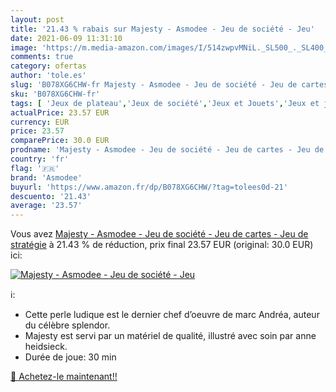 ```yaml
---
layout: post
title: '21.43 % rabais sur Majesty - Asmodee - Jeu de société - Jeu'
date: 2021-06-09 11:31:10
image: 'https://m.media-amazon.com/images/I/514zwpvMNiL._SL500_._SL400_.jpg'
comments: true
category: ofertas
author: 'tole.es'
slug: 'B078XG6CHW-fr Majesty - Asmodee - Jeu de société - Jeu de cartes - Jeu...'
sku: 'B078XG6CHW-fr'
tags: [ 'Jeux de plateau','Jeux de société','Jeux et Jouets','Jeux et jouets','asmodee', ]
actualPrice: 23.57 EUR
currency: EUR
price: 23.57
comparePrice: 30.0 EUR
prodname: 'Majesty - Asmodee - Jeu de société - Jeu de cartes - Jeu de stratégie'
country: 'fr'
flag: '🇫🇷'
brand: 'Asmodee'
buyurl: 'https://www.amazon.fr/dp/B078XG6CHW/?tag=tolees0d-21'
descuento: '21.43'
average: '23.57'
---
```


Vous avez [Majesty - Asmodee - Jeu de société - Jeu de cartes - Jeu de stratégie](https://www.amazon.fr/dp/B078XG6CHW/?tag=tolees0d-21)  à  21.43 % de réduction, prix final  23.57 EUR (original: 30.0 EUR) ici:

[![Majesty - Asmodee - Jeu de société - Jeu](https://m.media-amazon.com/images/I/514zwpvMNiL._SL500_._SL400_.jpg)](https://www.amazon.fr/dp/B078XG6CHW/?tag=tolees0d-21)

ℹ️:

- Cette perle ludique est le dernier chef d’oeuvre de marc Andréa, auteur du célèbre splendor.
- Majesty est servi par un matériel de qualité, illustré avec soin par anne heidsieck.
- Durée de joue: 30 min

[🛒 Achetez-le maintenant!!](https://www.amazon.fr/dp/B078XG6CHW/?tag=tolees0d-21)
